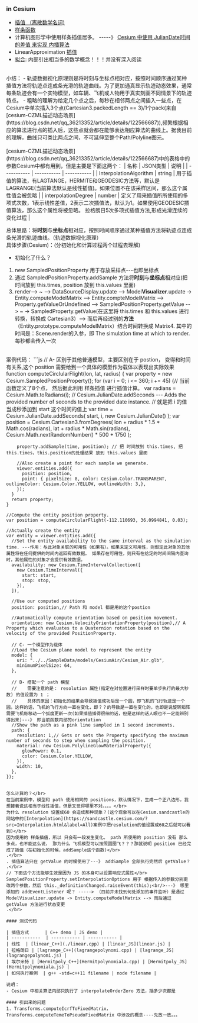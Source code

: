 ### in Cesium

- [插值 （离散数学名词)](https://baike.baidu.com/item/%E6%8F%92%E5%80%BC/1196063)
- [样条函数](https://baike.baidu.com/item/%E6%A0%B7%E6%9D%A1%E5%87%BD%E6%95%B0)
- 计算机图形学中使用样条插值居多。 -----》 [Cesium 中使用 JulianDate时间 的差值 来实现 内插算法](https://blog.csdn.net/qq_36213352/article/details/122566687)<br/>
- LinearApproximation [插值](https://zh.wikipedia.org/wiki/%E6%8F%92%E5%80%BC)
- [拟合](https://zh.wikipedia.org/wiki/%E6%9B%B2%E7%B7%9A%E6%93%AC%E5%90%88): 内部引出相当多的数学概念！！！并没有深入阅读

<br/>
小结：
- 轨迹数据视化原理则是将时刻与坐标点相对应，按照时间顺序通过某种插值方法将轨迹点连成条光滑的轨迹曲线。为了更加通真显示轨迹动态效果，通常每条轨迹会有一个实物模型，如车辆、飞机或人物用于真实刻画不同情景下的轨迹特点。
- 粗略的理解为给定几个点之后，每秒在相邻两点之间插入一些点，在Cesium中单次插入3个点(Cartesian3.packedLength == 3)/1个pack(来自[cesium-CZML描述动态场景](https://blog.csdn.net/qq_36213352/article/details/122566687)),频繁根据相应的算法进行点的插入后，这些点就会都在能够表达相应算法的曲线上。据我目前的理解，曲线只可类比两点之间，不可延伸至整个Path/Polyline图元。<br/>
<br/>
[cesium-CZML描述动态场景](https://blog.csdn.net/qq_36213352/article/details/122566687)中的表格中的参数Cesium中都有用到，但是主要是下面这两个：
| 名称         | JSON类型     | 说明        |
| ----------- | ----------- | ----------- |
| InterpolationAlgorithm |    string    | 用于插值的算法，有LAGTANGE，HERMITE和GEODESIC方法等，默认是LAGRANGE(当前算法默认是线性插值)。如果位置不在该采样区间，那么这个属性值会被忽略 |
| interpolationDegree    |    number    | 定义了用来插值所所使用的多项式次数，1表示线性差值，2表示二次插值法，默认为1。如果使用GEODESIC插值算法，那么这个属性将被忽略。 拉格朗日5次多项式插值方法,形成光滑连续的变化过程 |

总体思路：将**时刻**与**坐标点**相对应，按照时间顺序通过某种插值方法将轨迹点连成条光滑的轨迹曲线。（轨迹数据视化原理）</br>
具体步骤(Cesium)：(分初始化和计算过程两个过程去理解)</br>

- 初始化了什么？</br>
1. new SampledPositionProperty 用于存放采样点---也即坐标点
2. 通过 SampledPositionProperty.addSample 方法将**时刻**与**坐标点**相对应(把 时间放到 this.times, position 放到 this.values 里面)
3. render--> ~ --> DataSourceDisplay.update --> Model**Visualizer**.update -> Entity.computeModelMatrix --> Entity.compteModelMatrix --> Property.getValueOrUndefined --> SampledPositionProperty.getValue --> ~ -> SampledProperty.getValue(在这里将 this.times 和 this.values 进行转换，转换成 Cartesian3）--> 而后再经过别的**方法**（Entity.prototype.computeModelMatrix）结合时间转换成 Matrix4. 其中的时间是：Scene.render的入参，即 The simulation time at which to render.每秒都会传入一次<br/>
<br/>
案例代码：
  ```js
    // A-  区别于其他普通模型，主要区别在于 postion， 变得和时间有关系,这个 position 需要给到一个具体的模型作为载体以表现出实际效果
    function computeCirclularFlight(lon, lat, radius) {
      var property = new Cesium.SampledPositionProperty();
      for (var i = 0; i <= 360; i += 45) {// 当前函数定义了8个点， 然后据此利用 样条插值 进行插值计算。
        var radians = Cesium.Math.toRadians(i);
        // Cesium.JulianDate.addSeconds --- Adds the provided number of seconds to the provided date instance.
        // 就是把 i 的值当成秒添加到 start 这个时间的值上
        var time = Cesium.JulianDate.addSeconds( start, i, new Cesium.JulianDate() );
        var position = Cesium.Cartesian3.fromDegrees(
          lon + radius * 1.5 * Math.cos(radians),
          lat + radius * Math.sin(radians),
          Cesium.Math.nextRandomNumber() * 500 + 1750
        );

        property.addSample(time, position); // 把 时间放到 this.times, 把this.times，this.position的处理结果 放到 this.values 里面

        //Also create a point for each sample we generate.
        viewer.entities.add({
          position: position,
          point: { pixelSize: 8, color: Cesium.Color.TRANSPARENT, outlineColor: Cesium.Color.YELLOW, outlineWidth: 3,},
        });
      }
      return property;
    }

    //Compute the entity position property.
    var position = computeCirclularFlight(-112.110693, 36.0994841, 0.03);

    //Actually create the entity
    var entity = viewer.entities.add({
      //Set the entity availability to the same interval as the simulation time. ---作用：与此对象关联的可用性（如果有）。如果未定义可用性，则假定此对象的其他属性将在任何提供的时间内返回有效数据。 如果存在可用性，则只有在给定的时间间隔内查询时，其他属性的对象才会提供有效数据。
      availability: new Cesium.TimeIntervalCollection([
        new Cesium.TimeInterval({
          start: start,
          stop: stop,
        }),
      ]),

      //Use our computed positions
      position: position,// Path 和 model 都是用的这个postion

      //Automatically compute orientation based on position movement.
      orientation: new Cesium.VelocityOrientationProperty(position),// A Property which evaluates to a Quaternion rotation based on the velocity of the provided PositionProperty.

      // C- 一个模型作为载体
      //Load the Cesium plane model to represent the entity
      model: {
        uri: "../../SampleData/models/CesiumAir/Cesium_Air.glb",
        minimumPixelSize: 64,
      },

      // B- 搭配一个 path 模型
      //    需要注意的是： resolution 属性(指定在对位置进行采样时要单步执行的最大秒数) 的值设置为 1 ；
      //    具体的原因：初始化的结果会导致插值成功后是一个圆，即飞机的飞行轨迹是一个圆。这样的话，飞机的飞行方向一直在变化，即？？的导数是一直在变化的，也即是说旋转矩阵需要飞机每移动一个弧度更新一次(如果插值插得很细的话，但是这样的话人眼也不一定能辨别得出来)---》 即当前函数内部的orientation
      //Show the path as a pink line sampled in 1 second increments.
      path: {
        resolution: 1,// Gets or sets the Property specifying the maximum number of seconds to step when sampling the position.
        material: new Cesium.PolylineGlowMaterialProperty({
          glowPower: 0.1,
          color: Cesium.Color.YELLOW,
        }),
        width: 10,
      },
    });
  ```

怎么计算的？</br>
在当前案例中，模型和 path 使用相同的 positions，默认情况下，生成一个正八边形，我想接着说这相当于线性插值，但是又觉得哪里不对。。。。</br>
为什么 resolution 设置成60 会造成那种现象？(这个现象可以在Cesium.sandcastle的网站中的[Interpolation](https://sandcastle.cesium.com/?src=Interpolation.html&label=All)案例中把resolution的值设置成60之后就可以看到)</br>
因为使用的 样条插值，所以 只会有一段发生变化。 path 所使用的 position 没有 那么多点，也不能这么说， 那为什么 飞机模型可以按照圆圈飞？？？那就说明 position 已经完成了插值（在初始化的时候，addSample这个函数)</br>
.</br>
. 插值算法只在 getValue 的时候使用了---》 addSample 全部执行完然后 getValue？
.</br>
// 下面这个方法能够生效是因为 JS 的本身可以设置响应式属性</br>
SampledPositionProperty.setInterpolationOptions 用于 根据传入的参数分别更改两个参数，然后 this._definitionChanged.raiseEvent(this);<br/>---》 哪里添加的 addEventListener 呢？ -----> （目前并未找到何处添加的事件监听）是通过 ModelVisualizer.update -> Entity.computeModelMatrix --> 而后通过 getValue 方法进行状态变更
.</br>

#### 测试代码

| 插值方式      | C++ demo | JS demo |
| -----------  | ----------- | ----------- |
| 线性  | [linear_C++](./linear.cpp) | [linear_JS](linear.js) |
| 拉格朗日 | [lagrange_C++](lagrangepolynomi.cpp) | [lagrange_JS](lagrangepolynomi.js) |
| 埃尔米特 | [Hermitpoly_C++](Hermitpolynomiala.cpp) | [Hermitpoly_JS](Hermitpolynomiala.js) |
| 如何执行案例  | g++ -std=c++11 filename | node filename |

说明：
- Cesium 中相关算法内部只执行了 interpolateOrderZero 方法，插多少次都是

#### 引出来的问题
  1. Transforms.computeIcrfToFixedMatrix， Transforms.computeTemeToPseudoFixedMatrix 中涉及的概念----先放一放。。。


